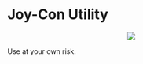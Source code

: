 # Joy-Con Utility
<p align="center"><img src="https://github.com/dx4m/Joycon-Utility/blob/master/screenshot.jpg?raw=true"><br />

Use at your own risk.
